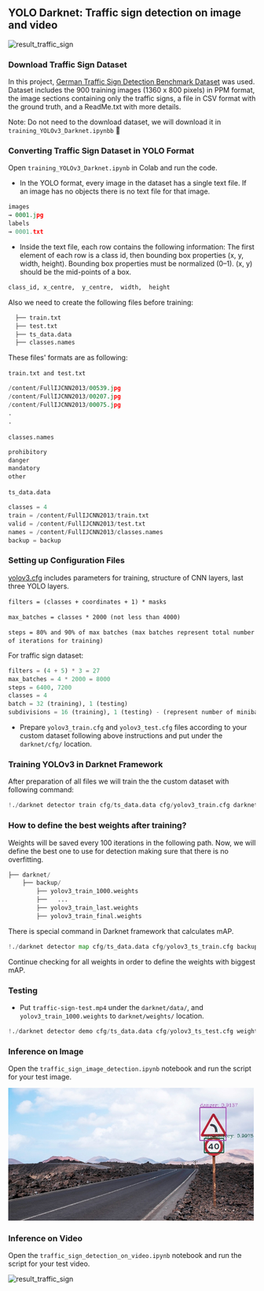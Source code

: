 ## YOLO Darknet: Traffic sign detection on image and video

![result_traffic_sign](https://user-images.githubusercontent.com/61134521/219385677-b7214329-4aea-46c0-864a-3cee3847d100.gif)

### Download Traffic Sign Dataset
In this project, [German Traffic Sign Detection Benchmark Dataset](https://sid.erda.dk/public/archives/ff17dc924eba88d5d01a807357d6614c/published-archive.html) was used. Dataset includes the 900 training images (1360 x 800 pixels) in PPM format, the image sections containing only the traffic signs, a file in CSV format with the ground truth, and a ReadMe.txt with more details.

Note: Do not need to the download dataset, we will download it in `training_YOLOv3_Darknet.ipynbb` :partying_face:	 

### Converting Traffic Sign Dataset in YOLO Format
Open `training_YOLOv3_Darknet.ipynb` in Colab and run the code.

- In the YOLO format, every image in the dataset has a single text file. If an image has no objects there is no text file for that image. 
```python
images
→ 0001.jpg
labels
→ 0001.txt
```
- Inside the text file, each row contains the following information:
The first element of each row is a class id, then bounding box properties (x, y, width, height). Bounding box properties must be normalized (0–1). (x, y) should be the mid-points of a box.

```python
class_id, x_centre,  y_centre,  width,  height
```
Also we need to create the following files before training:
```python
  ├── train.txt
  ├── test.txt
  ├── ts_data.data
  ├── classes.names
```
These files' formats are as following:

`train.txt and test.txt`
```python
/content/FullIJCNN2013/00539.jpg
/content/FullIJCNN2013/00207.jpg
/content/FullIJCNN2013/00075.jpg
.
.
```

`classes.names`
```python
prohibitory
danger
mandatory
other
```

`ts_data.data`
```python
classes = 4
train = /content/FullIJCNN2013/train.txt
valid = /content/FullIJCNN2013/test.txt
names = /content/FullIJCNN2013/classes.names
backup = backup
```

### Setting up Configuration Files

[yolov3.cfg](https://github.com/pjreddie/darknet/blob/master/cfg/yolov3.cfg) includes parameters for training, structure of CNN layers, last three YOLO layers.

`filters = (classes + coordinates + 1) * masks`

`max_batches = classes * 2000 (not less than 4000)`
         
`steps = 80% and 90% of max batches (max batches represent total number of iterations for training)`

For traffic sign dataset:
```python
filters = (4 + 5) * 3 = 27
max_batches = 4 * 2000 = 8000
steps = 6400, 7200
classes = 4
batch = 32 (training), 1 (testing)
subdivisions = 16 (training), 1 (testing) - (represent number of minibatches in one batch)
```
- Prepare `yolov3_train.cfg` and `yolov3_test.cfg` files according to your custom dataset following above instructions and put under the `darknet/cfg/` location.

### Training YOLOv3 in Darknet Framework
After preparation of all files we will train the the custom dataset with following command:
```python
!./darknet detector train cfg/ts_data.data cfg/yolov3_train.cfg darknet53.conv.74 -dont_show
```


### How to define the best weights after training?

Weights will be saved every 100 iterations in the following path. Now, we will define the best one to use for detection making sure that there is no overfitting.
```python
├── darknet/
    ├── backup/
        ├── yolov3_train_1000.weights
        ├──   ...
        ├── yolov3_train_last.weights
        ├── yolov3_train_final.weights
```

There is special command in Darknet framework that calculates mAP.
```python
!./darknet detector map cfg/ts_data.data cfg/yolov3_ts_train.cfg backup/yolov3_train_1000.weights
```
Continue checking for all weights in order to define the weights with biggest mAP.

### Testing

- Put `traffic-sign-test.mp4` under the `darknet/data/`, and `yolov3_train_1000.weights` to `darknet/weights/` location.
```python
!./darknet detector demo cfg/ts_data.data cfg/yolov3_ts_test.cfg weights/yolov3_train_1000.weights data/traffic-sign-test.mp4 -out_filename traffic-sign-to-test.avi -dont_show
```

### Inference on Image
Open the `traffic_sign_image_detection.ipynb` notebook and run the script for your test image. 

<img src="result.jpg" width="500" height="270">

### Inference on Video
Open the `traffic_sign_detection_on_video.ipynb` notebook and run the script for your test video.

![result_traffic_sign](https://user-images.githubusercontent.com/61134521/219385677-b7214329-4aea-46c0-864a-3cee3847d100.gif)






